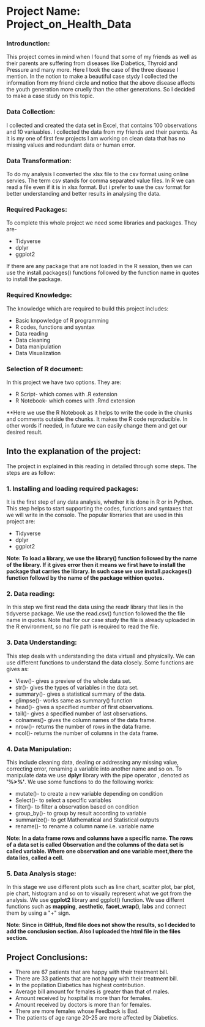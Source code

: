#  Project Name: Project_on_Health_Data
### Introdunction:
This project comes in mind when I found that some of my friends as well as their parents are suffering from diseases like Diabetics, Thyroid and Pressure and many more. Here I took the case of the three disease I mention. In the notion to make a beautiful case stydy I collected the information from my friend circle and notice that the above disease affects the youth generation more cruelly than the other generations. So I decided to make a case study on this topic.

### Data Collection:
I collected and created the data set in Excel, that contains 100 observations and 10 variuables. I collected the data from my friends and their parents. As it is my one of first few projects I am working on clean data that has no missing values and redundant data or human error.

### Data Transformation:
To do my analysis I converted the xlsx file to the csv format using online servies. The term csv stands for comma separated value files. In R we can read a file even if it is in xlsx format. But i prefer to use the csv format for better understanding and better results in analysing the data.

### Required Packages:
To complete this whole project we need some libraries and packages. They are-
* Tidyverse
* dplyr
* ggplot2

If there are any package that are not loaded in the R session, then we can use the install.packages() functions followed by the function name in quotes to install the package.

### Required Knowledge:
The knowledge which are required to build this project includes:
* Basic knpowledge of R programming
* R codes, functions and sysntax
* Data reading
* Data cleaning
* Data manipulation
* Data Visualization

### Selection of R document:
In this project we have two options. They are:
* R Script- which comes with .R extension
* R Notebook- which comes with .Rmd extension

**Here we use the R Notebook as it helps to write the code in the chunks and comments outside the chunks. It makes the R code reproducible. In other words if needed, in future we can easily change them and get our desired result.

## Into the explanation of  the project:
The project in explained in this reading in detailed through some steps. The steps are as follow:

### 1. Installing and loading required packages:
It is the first step of any data analysis, whether it is done in R or in Python. This step helps to start supporting the codes, functions and syntaxes that we will write in the console. The popular librraries that are used in this project are:
* Tidyverse
* dplyr
* ggplot2

**Note: To load a library, we use the library() function followed by the name of the library. If it gives error then it means we first have to install the package that carries the library. In such case we use install.packages() function followd by the name of the package withion quotes.**

### 2. Data reading:
In this step we first read the data using the readr library that lies in the tidyverse package. We use the read.csv() function followed the the file name in quotes. Note that for our case study the file is already uploaded in the R environment, so no file path is required to read the file.

### 3. Data Understanding:
This step deals with understanding the data virtuall and physically. We can use different functions to understand the data closely. Some functions are gives as:
* View()- gives a preview of the whole data set.
* str()- gives the types of variables in the data set.
* summary()- gives a statistical summary of the data.
* glimpse()- works same as summary() function
* head()- gives a specified number of first observations.
* tail()- gives a specified number of last observations.
* colnames()- gives the column names of the data frame.
* nrow()- returns the number of rows in the data frame.
* ncol()- returns the number of columns in the data frame.

### 4. Data Manipulation:
This include cleaning data, dealing or addressing any missing value, correcting error, renaming a variable into another name and so on. To manipulate data we use **dplyr** library with the pipe operator , denoted as **'%>%'**. We use some functions to do the following works:
* mutate()- to create a new variable depending on condition
* Select()- to select a specific variables
* filter()- to filter a observation based on condition
* group_by()- to group by result according to variable
* summarize()- to get Mathematical and Statistical outputs
* rename()- to rename a column name i.e. variable name

**Note: In a data frame rows and columns have a specific name. The rows of a data set is called Observation and the columns of the data set is called variable. Where one observation and one variable meet,there the data lies, called a cell.**

### 5. Data Analysis stage:
In this stage we use different plots such as line chart, scatter plot, bar plot, pie chart, histogram and so on to visually represent what we got from the analysis. We use **ggplot2** library and ggplot() function. We use differnt functions such as **mapping**, **aesthetic**, **facet_wrap()**, **labs** and connect them by using a "+" sign. 

**Note: Since in GitHub, Rmd file does not show the results, so I decided to add the conclusion section. Also I uploaded the html file in the files section.**

## Project Conclusions:
* There are 67 patients that are happy with their treatment bill.
* There are 33 patients that are not happy with their treatment bill.
* In the popilation Diabetics has highest contribution.
* Average bill amount for females is greater than that of males.
* Amount received by hospital is more than for females.
* Amount received by doctors is more than for females.
* There are more females whose Feedback is Bad.
* The patients of age range 20-25 are more affected by Diabetics.

